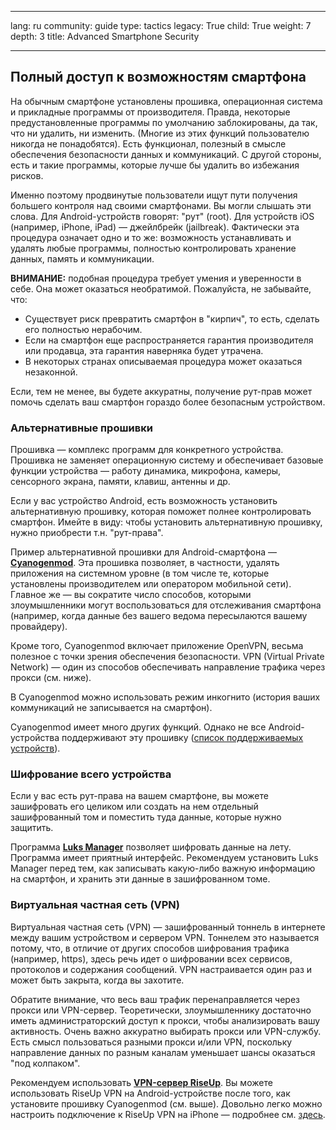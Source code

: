 

---

lang: ru
community: guide
type: tactics
legacy: True
child: True
weight: 7
depth: 3
title: Advanced Smartphone Security

---

## Полный доступ к возможностям смартфона ##

На обычным смартфоне установлены прошивка, операционная система и прикладные программы от производителя. Правда, некоторые предустановленные программы по умолчанию заблокированы, да так, что ни удалить, ни изменить. (Многие из этих функций пользователю никогда не понадобятся). Есть функционал, полезный в смысле обеспечения безопасности данных и коммуникаций. С другой стороны, есть и такие программы, которые лучше бы удалить во избежания рисков.

Именно поэтому продвинутые пользователи ищут пути получения большего контроля над своими смартфонами. Вы могли слышать эти слова. Для Android-устройств говорят: "рут" (root). Для устройств iOS (например, iPhone, iPad) — джейлбрейк (jailbreak). Фактически эта процедура означает одно и то же: возможность устанавливать и удалять любые программы, полностью контролировать хранение данных, память и коммуникации.

**ВНИМАНИЕ:** подобная процедура требует умения и уверенности в себе. Она может оказаться необратимой. Пожалуйста, не забывайте, что:

- Существует риск превратить смартфон в "кирпич", то есть, сделать его полностью нерабочим.
- Если на смартфон еще распространяется гарантия производителя или продавца, эта гарантия наверняка будет утрачена.
- В некоторых странах описываемая процедура может оказаться незаконной.

Если, тем не менее, вы будете аккуратны, получение рут-прав может помочь сделать ваш смартфон гораздо более безопасным устройством.

### Альтернативные прошивки ###

Прошивка — комплекс программ для конкретного устройства. Прошивка не заменяет операционную систему и обеспечивает базовые функции устройства — работу динамика, микрофона, камеры, сенсорного экрана, памяти, клавиш, антенны и др.

Если у вас устройство Android, есть возможность установить альтернативную прошивку, которая поможет полнее контролировать смартфон. Имейте в виду: чтобы установить альтернативную прошивку, нужно приобрести т.н. "рут-права".

Пример альтернативной прошивки для Android-смартфона — [**Cyanogenmod**](http://www.cyanogenmod.com). Эта прошивка позволяет, в частности, удалять приложения на системном уровне (в том числе те, которые установлены производителем или оператором мобильной сети). Главное же — вы сократите число способов, которыми злоумышленники могут воспользоваться для отслеживания смартфона (например, когда данные без вашего ведома пересылаются вашему провайдеру). 

Кроме того, Cyanogenmod включает приложение OpenVPN, весьма полезное с точки зрения обеспечения безопасности. VPN (Virtual Private Network) — один из способов обеспечивать направление трафика через прокси (см. ниже). 

В Cyanogenmod можно использовать режим инкогнито (история ваших коммуникаций не записывается на смартфон).

Cyanogenmod имеет много других функций. Однако не все Android-устройства поддерживают эту прошивку ([список поддерживаемых устройств](http://www.cyanogenmod.com/devices)).
 
### Шифрование всего устройства ###

Если у вас есть рут-права на вашем смартфоне, вы можете зашифровать его целиком или создать на нем отдельный зашифрованный том и поместить туда данные, которые нужно защитить.

Программа [**Luks Manager**](https://play.google.com/store/apps/details?id=com.nemesis2.luksmanager&hl=en) позволяет шифровать данные на лету. Программа имеет приятный интерфейс. Рекомендуем установить Luks Manager перед тем, как записывать какую-либо важную информацию на смартфон, и хранить эти данные в зашифрованном томе.

### Виртуальная частная сеть (VPN) ###

Виртуальная частная сеть (VPN) — зашифрованный тоннель в интернете между вашим устройством и сервером VPN. Тоннелем это называется потому, что, в отличие от других способов шифрования трафика (например, https), здесь речь идет о шифровании всех сервисов, протоколов и содержания сообщений. VPN настраивается один раз и может быть закрыта, когда вы захотите.

Обратите внимание, что весь ваш трафик перенаправляется через прокси или VPN-сервер. Теоретически, злоумышленнику достаточно иметь администраторский доступ к прокси, чтобы анализировать вашу активность. Очень важно аккуратно выбирать прокси или VPN-службу. Есть смысл пользоваться разными прокси и/или VPN, поскольку направление данных по разным каналам уменьшает шансы оказаться "под колпаком".

Рекомендуем использовать [**VPN-сервер RiseUp**](https://help.riseup.net/en/vpn). Вы можете использовать RiseUp VPN на Android-устройстве после того, как установите прошивку Cyanogenmod (см. выше). Довольно легко можно настроить подключение к RiseUp VPN на iPhone — подробнее см. [здесь](https://support.apple.com/kb/HT1424).

